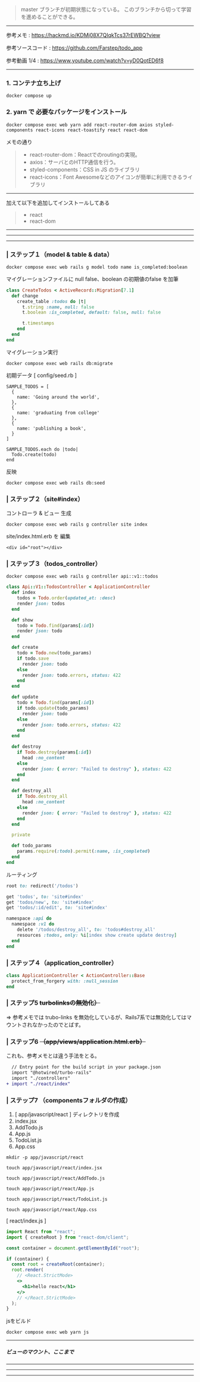 > master ブランチが初期状態になっている。
> このブランチから切って学習を進めることができる。

---

参考メモ : https://hackmd.io/KDMj08X7QIqkTcs37rEWBQ?view

参考ソースコード : https://github.com/Farstep/todo_app

参考動画 1/4 : https://www.youtube.com/watch?v=yD0QotED6f8

---

### 1. コンテナ立ち上げ
```
docker compose up
```

### 2. yarn で 必要なパッケージをインストール
```
docker compose exec web yarn add react-router-dom axios styled-components react-icons react-toastify react react-dom 
```

メモの通り
> - react-router-dom：Reactでのroutingの実現。
> - axios：サーバとのHTTP通信を行う。
> - styled-components：CSS in JS のライブラリ
> - react-icons：Font Awesomeなどのアイコンが簡単に利用できるライブラリ

---

加えて以下を追加してインストールしてある
> - react 
> - react-dom


---
---
---

### | ステップ１（model & table & data）
```
docker compose exec web rails g model todo name is_completed:boolean
```

マイグレーションファイルに null false、boolean の初期値のfalse を加筆
```ruby
class CreateTodos < ActiveRecord::Migration[7.1]
  def change
    create_table :todos do |t|
      t.string :name, null: false
      t.boolean :is_completed, default: false, null: false

      t.timestamps
    end
  end
end

```

マイグレーション実行
```shell
docker compose exec web rails db:migrate
```


初期データ
[ config/seed.rb ]
```
SAMPLE_TODOS = [
  {
    name: 'Going around the world',
  },
  {
    name: 'graduating from college'
  },
  {
    name: 'publishing a book',
  }
]

SAMPLE_TODOS.each do |todo|
  Todo.create(todo)
end

```

反映
```shell
docker compose exec web rails db:seed
```

### | ステップ２（site#index）

コントローラ & ビュー 生成
```shell
docker compose exec web rails g controller site index
```
site/index.html.erb を 編集
```erb
<div id="root"></div>
```

### | ステップ３（todos_controller）
```
docker compose exec web rails g controller api::v1::todos
```

```ruby
class Api::V1::TodosController < ApplicationController
  def index
    todos = Todo.order(updated_at: :desc)
    render json: todos
  end

  def show
    todo = Todo.find(params[:id])
    render json: todo
  end

  def create
    todo = Todo.new(todo_params)
    if todo.save
      render json: todo
    else
      render json: todo.errors, status: 422
    end
  end

  def update
    todo = Todo.find(params[:id])
    if todo.update(todo_params)
      render json: todo
    else
      render json: todo.errors, status: 422
    end
  end

  def destroy
    if Todo.destroy(params[:id])
      head :no_content
    else
      render json: { error: "Failed to destroy" }, status: 422
    end
  end

  def destroy_all
    if Todo.destroy_all
      head :no_content
    else
      render json: { error: "Failed to destroy" }, status: 422
    end
  end

  private

  def todo_params
    params.require(:todo).permit(:name, :is_completed)
  end
end
```
ルーティング
```ruby
root to: redirect('/todos')

get 'todos', to: 'site#index'
get 'todos/new', to: 'site#index'
get 'todos/:id/edit', to: 'site#index'

namespace :api do
  namespace :v1 do
    delete '/todos/destroy_all', to: 'todos#destroy_all'
    resources :todos, only: %i[index show create update destroy]
  end
end
```
### | ステップ４（application_controller）
```ruby
class ApplicationController < ActionController::Base
  protect_from_forgery with: :null_session
end
```

### | ステップ5 ~~turbolinksの無効化）~~
=> 参考メモでは trubo-links を無効化しているが、Rails7系では無効化してはマウントされなかったのでとばす。

### | ステップ6  ~~（app/views/application.html.erb）~~

これも、参考メモとは違う手法をとる。

```diff
  // Entry point for the build script in your package.json
  import "@hotwired/turbo-rails"
  import "./controllers"
+ import "./react/index"
```

### | ステップ7 （componentsフォルダの作成）

1. [ app/javascript/react ] ディレクトリを作成
2. index.jsx
3. AddTodo.js
4. App.js
5. TodoList.js
6. App.css

```
mkdir -p app/javascript/react
```
```
touch app/javascript/react/index.jsx
```
```
touch app/javascript/react/AddTodo.js
```
```
touch app/javascript/react/App.js
```
```
touch app/javascript/react/TodoList.js
```
```
touch app/javascript/react/App.css
```

[ react/index.js ]
```jsx
import React from "react";
import { createRoot } from "react-dom/client";

const container = document.getElementById("root");

if (container) {
  const root = createRoot(container);
  root.render(
    // <React.StrictMode>
    <>
      <h1>hello react</h1>
    </>
    // </React.StrictMode> 
  );
}
```
jsをビルド
```
docker compose exec web yarn js
```
---

##### ビューのマウント、ここまで

---
---
---

